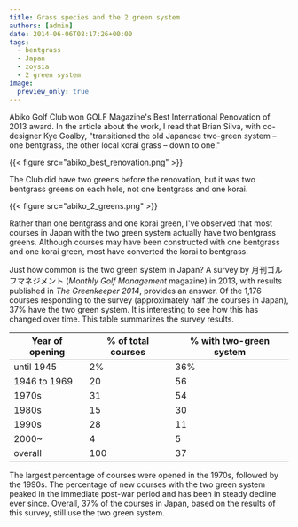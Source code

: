 ```yaml
---
title: Grass species and the 2 green system
authors: [admin]
date: 2014-06-06T08:17:26+00:00
tags:
  - bentgrass
  - Japan
  - zoysia
  - 2 green system
image: 
  preview_only: true
---
```


Abiko Golf Club won GOLF Magazine's Best International Renovation of 2013 award. In the article about the work, I read that Brian Silva, with co-designer Kye Goalby, "transitioned the old Japanese two-green system – one bentgrass, the other local korai grass – down to one."

{{< figure src="abiko_best_renovation.png" >}}

The Club did have two greens before the renovation, but it was two bentgrass greens on each hole, not one bentgrass and one korai.

{{< figure src="abiko_2_greens.png" >}}

Rather than one bentgrass and one korai green, I've observed that most courses in Japan with the two green system actually have two bentgrass greens. Although courses may have been constructed with one bentgrass and one korai green, most have converted the korai to bentgrass.

Just how common is the two green system in Japan? A survey by 月刊ゴルフマネジメント (*Monthly Golf Management* magazine) in 2013, with results published in *The Greenkeeper 2014*, provides an answer. Of the 1,176 courses responding to the survey (approximately half the courses in Japan), 37% have the two green system. It is interesting to see how this has changed over time. This table summarizes the survey results.

| Year of opening | % of total courses | % with two-green system |
| --------------- | ------------------ | ----------------------- |
| until 1945      | 2%                 | 36%                     |
| 1946 to 1969    | 20                 | 56                      |
| 1970s           | 31                 | 54                      |
| 1980s           | 15                 | 30                      |
| 1990s           | 28                 | 11                      |
| 2000~           | 4                  | 5                       |
| overall         | 100                | 37                      |

The largest percentage of courses were opened in the 1970s, followed by the 1990s. The percentage of new courses with the two green system peaked in the immediate post-war period and has been in steady decline ever since. Overall, 37% of the courses in Japan, based on the results of this survey, still use the two green system.

